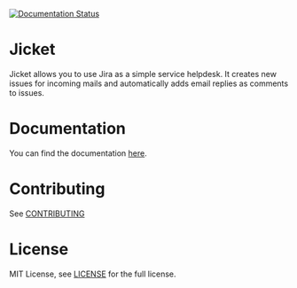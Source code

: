 [![Documentation Status](https://readthedocs.org/projects/jicket/badge/?version=stable)](https://jicket.readthedocs.io/en/latest/?badge=stable)

# Jicket

Jicket allows you to use Jira as a simple service helpdesk.
It creates new issues for incoming mails and automatically adds email replies as comments to issues.

# Documentation
You can find the documentation [here](https://jicket.readthedocs.io/en/latest/).

# Contributing
See [CONTRIBUTING](CONTRIBUTING.md)

# License
MIT License, see [LICENSE](LICENSE) for the full license.